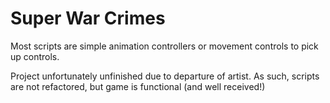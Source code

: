 # Super War Crimes

Most scripts are simple animation controllers or movement controls to pick up controls.

Project unfortunately unfinished due to departure of artist. As such, scripts are not refactored, but game is functional (and well received!)
